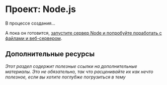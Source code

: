 # Проект: Node.js

В процессе создания...

А пока он готовится, [запустите сервер Node и попробуйте поработать с файлами и веб-сервером](http://blog.modulus.io/absolute-beginners-guide-to-nodejs).

## Дополнительные ресурсы

*Этот раздел содержит полезные ссылки на дополнительные материалы. Это не обязательно, так что расценивайте их как нечто полезное, если вы хотите поглубже погрузиться в тему*
